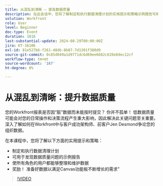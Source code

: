 ```yaml
---
title: 从混乱到清晰 — 提高数据质量
description: 在此会话中，您将了解制定和执行数据清理计划的实用提示和策略示例报告可用于发现数据质量问题使所有角色的用户都能整理和维护数据奖金！ 为画布功能板不断增长的功能准备数据
solution: Workfront
role: User
level: Beginner
doc-type: Event
duration: 1816
last-substantial-update: 2024-08-29T00:00:00Z
jira: KT-16106
exl-id: 81e527b6-f261-48db-8b87-7d1301f380d9
source-git-commit: 0c85d049a1d9771dc6d69ee6682c628e8dec12cf
workflow-type: tm+mt
source-wordcount: '167'
ht-degree: 0%

---
```


# 从混乱到清晰：提升数据质量

您的Workfront报表是否因“脏”数据而未能按时提交？ 你并不孤单！ 低数据质量可能会对您的日常操作和决策流程产生重大影响，因此解决此关键问题至关重要。 深入了解如何在Workfront中与客户成功架构师、前客户Jen Desmond争论您的组织数据。

在本课程中，您将了解以下方面的实用提示和策略：

* 制定和执行数据清理计划
* 可用于发现数据质量问题的示例报告
* 使所有角色的用户都能够整理和维护数据
* 奖励！ 准备好数据以满足Canvas功能板不断增长的需求”

>[!VIDEO](https://video.tv.adobe.com/v/3433221/?learn=on)
